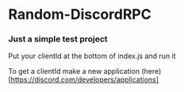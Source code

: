 # Random-DiscordRPC
### Just a simple test project
Put your clientId at the bottom of index.js and run it

To get a clientId make a new application (here)[https://discord.com/developers/applications]

